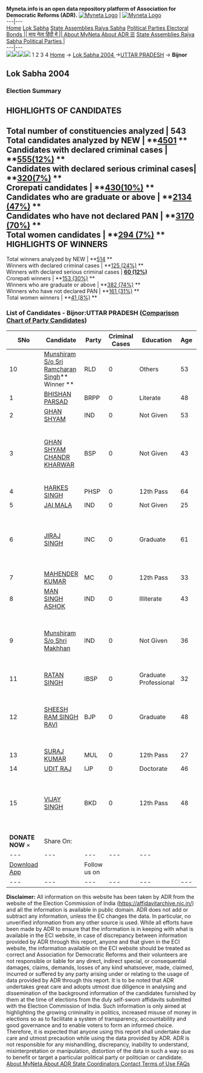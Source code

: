 **Myneta.info is an open data repository platform of Association for Democratic Reforms (ADR).**
[![Myneta Logo](https://www.myneta.info/lib/img/myneta-logo.png)](https://www.myneta.info/) | [![Myneta Logo](https://www.myneta.info/lib/img/adr-logo.png)](https://adrindia.org)  
---|---  
[Home](https://www.myneta.info/) [Lok Sabha](https://www.myneta.info/#ls "Lok Sabha") [ State Assemblies ](https://www.myneta.info/#sa "State Assemblies") [Rajya Sabha](https://www.myneta.info/#rs "Rajya Sabha") [Political Parties ](https://www.myneta.info/party "Political Parties") [ Electoral Bonds ](https://www.myneta.info/electoral_bonds "Electoral Bonds") [ || माय नेता हिंदी में || ](https://translate.google.co.in/translate?prev=hp&hl=en&js=y&u=www.myneta.info&sl=en&tl=hi&history_state0=) [ About MyNeta ](https://adrindia.org/content/about-myneta) [ About ADR ](https://adrindia.org/about-adr/who-we-are) [☰](javascript:void\(0\))
[ State Assemblies ](https://www.myneta.info/#sa "State Assemblies") [ Rajya Sabha ](https://www.myneta.info/#rs "Rajya Sabha") [ Political Parties ](https://www.myneta.info/party "Political Parties")
|   
---|---  
![](https://www.myneta.info/lib/img/banner/banner-1.png)![](https://www.myneta.info/lib/img/banner/banner-2.png)![](https://www.myneta.info/lib/img/banner/banner-3.png)![](https://www.myneta.info/lib/img/banner/banner-4.png)
1  2  3  4 
[Home](https://www.myneta.info/) → [Lok Sabha 2004 ](https://www.myneta.info/loksabha2004/)→[UTTAR PRADESH](https://www.myneta.info/loksabha2004/index.php?action=show_constituencies&state_id=24) → **Bijnor**
### 
## Lok Sabha 2004 
###  Election Summary 
HIGHLIGHTS OF CANDIDATES  
---  
Total number of constituencies analyzed |  543   
Total candidates analyzed by NEW | **[4501](https://www.myneta.info/loksabha2004/index.php?action=summary&subAction=candidates_analyzed&sort=candidate#summary) **  
Candidates with declared criminal cases | **[555(12%)](https://www.myneta.info/loksabha2004/index.php?action=summary&subAction=crime&sort=candidate#summary) **  
Candidates with declared serious criminal cases| **[320(7%)](https://www.myneta.info/loksabha2004/index.php?action=summary&subAction=serious_crime&sort=candidate#summary) **  
Crorepati candidates | **[430(10%)](https://www.myneta.info/loksabha2004/index.php?action=summary&subAction=crorepati&sort=candidate#summary) **  
Candidates who are graduate or above | **[2134 (47%)](https://www.myneta.info/loksabha2004/index.php?action=summary&subAction=education&sort=candidate#summary) **  
Candidates who have not declared PAN | **[3170 (70%)](https://www.myneta.info/loksabha2004/index.php?action=summary&subAction=without_pan&sort=candidate#summary) **  
Total women candidates | **[294 (7%)](https://www.myneta.info/loksabha2004/index.php?action=summary&subAction=women_candidate&sort=candidate#summary) **  
HIGHLIGHTS OF WINNERS  
---  
Total winners analyzed by NEW | **[514](https://www.myneta.info/loksabha2004/index.php?action=summary&subAction=winner_analyzed&sort=candidate#summary) **  
Winners with declared criminal cases | **[125 (24%)](https://www.myneta.info/loksabha2004/index.php?action=summary&subAction=winner_crime&sort=candidate#summary) **  
Winners with declared serious criminal cases | **[60 (12%)](https://www.myneta.info/loksabha2004/index.php?action=summary&subAction=winner_serious_crime&sort=candidate#summary)**  
Crorepati winners | **[153 (30%)](https://www.myneta.info/loksabha2004/index.php?action=summary&subAction=winner_crorepati&sort=candidate#summary) **  
Winners who are graduate or above | **[382 (74%)](https://www.myneta.info/loksabha2004/index.php?action=summary&subAction=winner_education&sort=candidate#summary) **  
Winners who have not declared PAN | **[161 (31%)](https://www.myneta.info/loksabha2004/index.php?action=summary&subAction=winner_without_pan&sort=candidate#summary) **  
Total women winners | **[41 (8%)](https://www.myneta.info/loksabha2004/index.php?action=summary&subAction=winner_women&sort=candidate#summary) **  
### List of Candidates - Bijnor:UTTAR PRADESH ([Comparison Chart of Party Candidates](https://www.myneta.info/loksabha2004/comparisonchart.php?constituency_id=417))
SNo | Candidate| Party| Criminal Cases| Education| Age| Total Assets| Liabilities  
---|---|---|---|---|---|---|---  
10  | [Munshiram S/o Sri Ramcharan Singh](https://www.myneta.info/loksabha2004/candidate.php?candidate_id=4123)** Winner ** | RLD | 0 | Others| 53 | Rs 29,42,225 ~ 29 Lacs+ | Rs 7,20,000 ~ 7 Lacs+  
1  | [BHISHAN PARSAD](https://www.myneta.info/loksabha2004/candidate.php?candidate_id=4133) | BRPP | 0 | Literate| 48 | Rs 40,000 ~ 40 Thou+ | Rs 0 ~   
2  | [GHAN SHYAM](https://www.myneta.info/loksabha2004/candidate.php?candidate_id=4132) | IND | 0 | Not Given| 53 | Rs 10,87,000 ~ 10 Lacs+ | Rs 0 ~   
3  | [GHAN SHYAM CHANDR KHARWAR](https://www.myneta.info/loksabha2004/candidate.php?candidate_id=4120) | BSP | 0 | Not Given| 43 | ![](https://myneta.info/image_v2.php?myneta_folder=loksabha2004&candidate_id=4120&col=ta) | ![](https://myneta.info/image_v2.php?myneta_folder=loksabha2004&candidate_id=4120&col=lia)  
4  | [HARKES SINGH](https://www.myneta.info/loksabha2004/candidate.php?candidate_id=4125) | PHSP | 0 | 12th Pass| 64 | Rs 2,22,165 ~ 2 Lacs+ | Rs 0 ~   
5  | [JAI MALA](https://www.myneta.info/loksabha2004/candidate.php?candidate_id=4128) | IND | 0 | Not Given| 25 | Rs 23,51,400 ~ 23 Lacs+ | Rs 6,30,000 ~ 6 Lacs+  
6  | [JIRAJ SINGH](https://www.myneta.info/loksabha2004/candidate.php?candidate_id=4122) | INC | 0 | Graduate| 61 | ![](https://myneta.info/image_v2.php?myneta_folder=loksabha2004&candidate_id=4122&col=ta) | ![](https://myneta.info/image_v2.php?myneta_folder=loksabha2004&candidate_id=4122&col=lia)  
7  | [MAHENDER KUMAR](https://www.myneta.info/loksabha2004/candidate.php?candidate_id=4126) | MC | 0 | 12th Pass| 33 | Rs 8,51,140 ~ 8 Lacs+ | Rs 0 ~   
8  | [MAN SINGH ASHOK](https://www.myneta.info/loksabha2004/candidate.php?candidate_id=4127) | IND | 0 | Illiterate| 43 | Rs 3,77,500 ~ 3 Lacs+ | Rs 0 ~   
9  | [Munshiram S/o Shri Makhhan](https://www.myneta.info/loksabha2004/candidate.php?candidate_id=4119) | IND | 0 | Not Given| 36 | ![](https://myneta.info/image_v2.php?myneta_folder=loksabha2004&candidate_id=4119&col=ta) | ![](https://myneta.info/image_v2.php?myneta_folder=loksabha2004&candidate_id=4119&col=lia)  
11  | [RATAN SINGH](https://www.myneta.info/loksabha2004/candidate.php?candidate_id=4134) | IBSP | 0 | Graduate Professional| 32 | Rs 1,662 ~ 1 Thou+ | Rs 0 ~   
12  | [SHEESH RAM SINGH RAVI](https://www.myneta.info/loksabha2004/candidate.php?candidate_id=4121) | BJP | 0 | Graduate| 48 | ![](https://myneta.info/image_v2.php?myneta_folder=loksabha2004&candidate_id=4121&col=ta) | ![](https://myneta.info/image_v2.php?myneta_folder=loksabha2004&candidate_id=4121&col=lia)  
13  | [SURAJ KUMAR](https://www.myneta.info/loksabha2004/candidate.php?candidate_id=4124) | MUL | 0 | 12th Pass| 27 | Rs 82,035 ~ 82 Thou+ | Rs 0 ~   
14  | [UDIT RAJ](https://www.myneta.info/loksabha2004/candidate.php?candidate_id=4131) | IJP | 0 | Doctorate| 46 | Rs 30,49,185 ~ 30 Lacs+ | Rs 0 ~   
15  | [VIJAY SINGH](https://www.myneta.info/loksabha2004/candidate.php?candidate_id=4129) | BKD | 0 | 12th Pass| 48 | ![](https://myneta.info/image_v2.php?myneta_folder=loksabha2004&candidate_id=4129&col=ta) | ![](https://myneta.info/image_v2.php?myneta_folder=loksabha2004&candidate_id=4129&col=lia)  
|  **DONATE NOW** × |  Share On:  | [](https://api.whatsapp.com/send?text=https%3A%2F%2Fmyneta.info%2Fpunjab2022%2Findex.php%3Faction%3Dshow_constituencies%26state_id%3D19) | [](https://www.facebook.com/sharer/sharer.php?u=https%3A%2F%2Fmyneta.info%2Fpunjab2022%2Findex.php%3Faction%3Dshow_constituencies%26state_id%3D19) | [](https://twitter.com/share?url=https%3A%2F%2Fmyneta.info%2Fpunjab2022%2Findex.php%3Faction%3Dshow_constituencies%26state_id%3D19)  
---|---|---|---|---  
| [ Download App ](https://play.google.com/store/apps/details?id=com.webrosoft.myneta1&pcampaignid=pcampaignidMKT-Other-global-all-co-prtnr-py-PartBadge-Mar2515-1) | [](https://play.google.com/store/apps/details?id=com.webrosoft.myneta1&pcampaignid=pcampaignidMKT-Other-global-all-co-prtnr-py-PartBadge-Mar2515-1) |  Follow us on  | [](https://www.facebook.com/adrindia.org/) | [](https://twitter.com/adrspeaks) | [](https://groups.google.com/g/national-election-watch?hl=en&pli=1) | [](https://www.instagram.com/adrspeaks/) | [](https://www.youtube.com/user/adrspeaks) | [](https://sharechat.com/profile/adrspeaks)  
---|---|---|---|---|---|---|---|---  
**Disclaimer:** All information on this website has been taken by ADR from the website of the Election Commission of India (https://affidavitarchive.nic.in/) and all the information is available in public domain. ADR does not add or subtract any information, unless the EC changes the data. In particular, no unverified information from any other source is used. While all efforts have been made by ADR to ensure that the information is in keeping with what is available in the ECI website, in case of discrepancy between information provided by ADR through this report, anyone and that given in the ECI website, the information available on the ECI website should be treated as correct and Association for Democratic Reforms and their volunteers are not responsible or liable for any direct, indirect special, or consequential damages, claims, demands, losses of any kind whatsoever, made, claimed, incurred or suffered by any party arising under or relating to the usage of data provided by ADR through this report. It is to be noted that ADR undertakes great care and adopts utmost due diligence in analysing and dissemination of the background information of the candidates furnished by them at the time of elections from the duly self-sworn affidavits submitted with the Election Commission of India. Such information is only aimed at highlighting the growing criminality in politics, increased misuse of money in elections so as to facilitate a system of transparency, accountability and good governance and to enable voters to form an informed choice. Therefore, it is expected that anyone using this report shall undertake due care and utmost precaution while using the data provided by ADR. ADR is not responsible for any mishandling, discrepancy, inability to understand, misinterpretation or manipulation, distortion of the data in such a way so as to benefit or target a particular political party or politician or candidate. 
[ About MyNeta ](https://adrindia.org/content/about-myneta) [ About ADR ](https://adrindia.org/about-adr/who-we-are) [ State Coordinators ](https://adrindia.org/about-adr/state-coordinators) [ Contact ](https://adrindia.org/contact-us) [ Terms of Use ](https://adrindia.org/content/adr-terms-use) [ FAQs ](https://adrindia.org/content/faqs)

